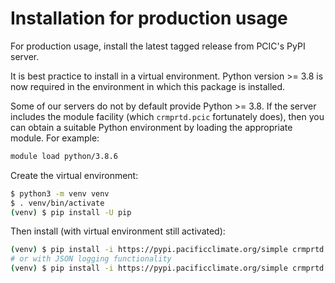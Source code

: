 # Installation for production usage

For production usage, install the latest tagged release from PCIC's PyPI server.

It is best practice to install in a virtual environment. Python version >= 3.8
is now required in the environment in which this package is installed.

Some of our servers do not by default provide Python >= 3.8. If the server
includes the module facility (which `crmprtd.pcic` fortunately does), then
you can obtain a suitable Python environment by loading the appropriate module.
For example:

```bash
module load python/3.8.6
```

Create the virtual environment:

```bash
$ python3 -m venv venv
$ . venv/bin/activate
(venv) $ pip install -U pip
```

Then install (with virtual environment still activated):

```bash
(venv) $ pip install -i https://pypi.pacificclimate.org/simple crmprtd
# or with JSON logging functionality
(venv) $ pip install -i https://pypi.pacificclimate.org/simple crmprtd[jsonlogger]
```
